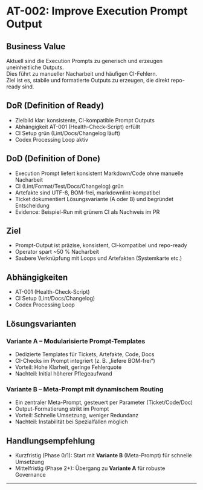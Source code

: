 # AT-002: Improve Execution Prompt Output

## Business Value
Aktuell sind die Execution Prompts zu generisch und erzeugen uneinheitliche Outputs.  
Dies führt zu manueller Nacharbeit und häufigen CI-Fehlern.  
Ziel ist es, stabile und formatierte Outputs zu erzeugen, die direkt repo-ready sind.

## DoR (Definition of Ready)
- Zielbild klar: konsistente, CI-kompatible Prompt Outputs
- Abhängigkeit AT-001 (Health-Check-Script) erfüllt
- CI Setup grün (Lint/Docs/Changelog läuft)
- Codex Processing Loop aktiv

## DoD (Definition of Done)
- Execution Prompt liefert konsistent Markdown/Code ohne manuelle Nacharbeit
- CI (Lint/Format/Test/Docs/Changelog) grün
- Artefakte sind UTF-8, BOM-frei, markdownlint-kompatibel
- Ticket dokumentiert Lösungsvariante (A oder B) und begründet Entscheidung
- Evidence: Beispiel-Run mit grünem CI als Nachweis im PR

## Ziel
- Prompt-Output ist präzise, konsistent, CI-kompatibel und repo-ready
- Operator spart ~50 % Nacharbeit
- Saubere Verknüpfung mit Loops und Artefakten (Systemkarte etc.)

## Abhängigkeiten
- AT-001 (Health-Check-Script)
- CI Setup (Lint/Docs/Changelog)
- Codex Processing Loop

## Lösungsvarianten

### Variante A – Modularisierte Prompt-Templates
- Dedizierte Templates für Tickets, Artefakte, Code, Docs
- CI-Checks im Prompt integriert (z. B. „liefere BOM-frei“)
- Vorteil: Hohe Klarheit, geringe Fehlerquote
- Nachteil: Initial höherer Pflegeaufwand

### Variante B – Meta-Prompt mit dynamischem Routing
- Ein zentraler Meta-Prompt, gesteuert per Parameter (Ticket/Code/Doc)
- Output-Formatierung strikt im Prompt
- Vorteil: Schnelle Umsetzung, weniger Redundanz
- Nachteil: Instabilität bei Spezialfällen möglich

## Handlungsempfehlung
- Kurzfristig (Phase 0/1): Start mit **Variante B** (Meta-Prompt) für schnelle Umsetzung
- Mittelfristig (Phase 2+): Übergang zu **Variante A** für robuste Governance

---
